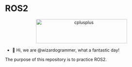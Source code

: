 # ROS2

<div align="center">
  <img src="https://www.freshconsulting.com/wp-content/uploads/2022/07/ROS-2_logo.png" alt="cplusplus" width="300" height="80"/>
</div>



- 👋 Hi, we are @wizardogrammer, what a fantastic day!

The purpose of this repository is to practice ROS2. 
